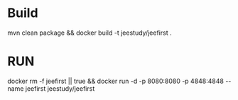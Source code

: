 # Build
mvn clean package && docker build -t jeestudy/jeefirst .

# RUN

docker rm -f jeefirst || true && docker run -d -p 8080:8080 -p 4848:4848 --name jeefirst jeestudy/jeefirst 